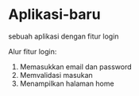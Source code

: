 # Aplikasi-baru
sebuah aplikasi dengan fitur login

Alur fitur login:
1. Memasukkan email dan password
2. Memvalidasi masukan
3. Menampilkan halaman home
